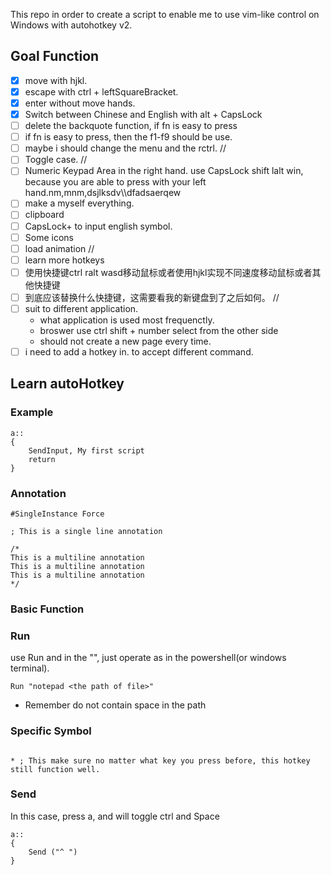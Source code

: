 This repo in order to create a script to enable me to use vim-like control on Windows with autohotkey v2.

## Goal Function

- [x] move with hjkl.
- [x] escape with ctrl + leftSquareBracket.
- [x] enter without move hands.
- [x] Switch between Chinese and English with alt + CapsLock
- [ ] delete the backquote function, if fn is easy to press
- [ ] if fn is easy to press, then the f1-f9 should be use.
- [ ] maybe i should change the menu and the rctrl.
//
- [ ] Toggle case.
//
- [ ] Numeric Keypad Area in the right hand. use CapsLock shift lalt win, because you are able to press with your left hand.nm,mnm,dsjlksdv\\\dfadsaerqew
- [ ] make a myself everything.
- [ ] clipboard
- [ ] CapsLock+ to input english symbol.
- [ ] Some icons
- [ ] load animation
//
- [ ] learn more hotkeys
- [ ] 使用快捷键ctrl ralt wasd移动鼠标或者使用hjkl实现不同速度移动鼠标或者其他快捷键
- [ ] 到底应该替换什么快捷键，这需要看我的新键盘到了之后如何。
//
- [ ] suit to different application.
    - what application is used most frequenctly.
    - broswer use ctrl shift + number select from the other side 
    - should not create a new page every time.
- [ ] i need to add a hotkey in. to accept different command.
## Learn autoHotkey

### Example

```AutoHotkey
a::
{
    SendInput, My first script
    return
}
```
### Annotation

```AutoHotkey
#SingleInstance Force

; This is a single line annotation 

/*
This is a multiline annotation
This is a multiline annotation
This is a multiline annotation
*/
```

### Basic Function

### Run

use Run and in the "", just operate as in the powershell(or windows terminal).

```AutoHotkey
Run "notepad <the path of file>"
```

- Remember do not contain space in the path

### Specific Symbol

```AutoHotkey

* ; This make sure no matter what key you press before, this hotkey still function well.
``` 

### Send

In this case, press a, and will toggle ctrl and Space
```AutoHotkey
a::
{
    Send ("^ ")
}
```
